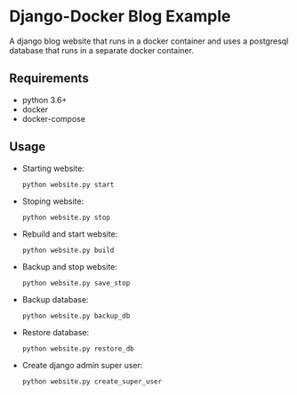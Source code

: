 # Django-Docker Blog Example

A django blog website that runs in a docker container and uses a postgresql database that runs in a separate docker container.

## Requirements
 - python 3.6+
 - docker
 - docker-compose

## Usage
- Starting website:
    ```
    python website.py start
    ```
- Stoping website:
    ```
    python website.py stop
    ```
- Rebuild and start website:
    ```
    python website.py build
    ```
- Backup and stop website:
    ```
    python website.py save_stop
    ```
- Backup database:
    ```
    python website.py backup_db
    ```
- Restore database:
    ```
    python website.py restore_db
    ```
- Create django admin super user:
    ```
    python website.py create_super_user
    ```

